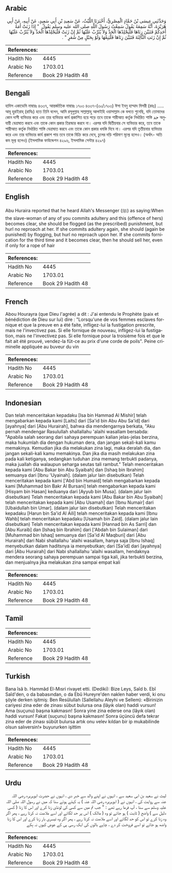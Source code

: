 ## Arabic


<div dir="rtl" lang="ar" style={{fontSize:'larger',backgroundColor:'#f8f9fa',padding:20}}>
وَحَدَّثَنِي عِيسَى بْنُ حَمَّادٍ الْمِصْرِيُّ، أَخْبَرَنَا اللَّيْثُ، عَنْ سَعِيدِ بْنِ أَبِي سَعِيدٍ، عَنْ أَبِيهِ، عَنْ أَبِي هُرَيْرَةَ، أَنَّهُ سَمِعَهُ يَقُولُ سَمِعْتُ رَسُولَ اللَّهِ صلى الله عليه وسلم يَقُولُ ‏ "‏ إِذَا زَنَتْ أَمَةُ أَحَدِكُمْ فَتَبَيَّنَ زِنَاهَا فَلْيَجْلِدْهَا الْحَدَّ وَلاَ يُثَرِّبْ عَلَيْهَا ثُمَّ إِنْ زَنَتْ فَلْيَجْلِدْهَا الْحَدَّ وَلاَ يُثَرِّبْ عَلَيْهَا ثُمَّ إِنْ زَنَتِ الثَّالِثَةَ فَتَبَيَّنَ زِنَاهَا فَلْيَبِعْهَا وَلَوْ بِحَبْلٍ مِنْ شَعَرٍ ‏"‏ ‏.‏
</div>
<div style={{backgroundColor:'#f8f9fa',padding:20, marginBottom: 10}}><table> <thead> <tr> <th>References:</th> <th></th> </tr> </thead> <tbody><tr><td>Hadith No</td><td>4445</td></tr><tr><td>Arabic No</td><td>1703.01</td></tr><tr><td>Reference</td><td>Book 29 Hadith 48</td></tr></tbody></table></div>

## Bengali


<div dir="ltr" lang="bn" style={{fontSize:'larger',backgroundColor:'#f8f9fa',padding:20}}>
হাদিস একাডেমি নাম্বারঃ ৪৩৩৭, আন্তর্জাতিক নাম্বারঃ ১৭০৩ ৪৩৩৭-(৩০/১৭০৩) ঈসা ইবনু হাম্মাদ মিসরী (রহঃ) ..... আবূ হুরাইরাহ্ (রাযিঃ) হতে তিনি বলেন, আমি রসূলুল্লাহ সাল্লাল্লাহু আলাইহি ওয়াসাল্লাম কে বলতে শুনেছি, যদি তোমাদের কোন দাসী ব্যভিচার করে এবং তার ব্যভিচার কার্য প্রকাশিত হয়ে পড়ে তবে তাকে শারীআত কর্তৃক নির্ধারিত শাস্তি حد অনুযায়ী বেত্ৰাঘাত করবে এবং তাকে কোন প্রকার তিরস্কার করবে না। এরপর যদি দ্বিতীয়বার সে ব্যভিচার করে, তবে তাকে শারীআত কর্তৃক নির্ধারিত শাস্তি বেত্ৰাঘাত করবে এবং তাকে কোন প্রকার ধমকি দিবে না। এরপর যদি তৃতীয়বার ব্যভিচার করে এবং তার ব্যভিচার কার্য প্রকাশ পায় তবে তাকে বিক্রি করে দেবে, চুলের দড়ি পরিমাণ মূল্যে হলেও। (অর্থাৎ- অতি কম মূল্য হলেও) (ইসলামিক ফাউন্ডেশন ৪২৯৬, ইসলামিক সেন্টার ৪২৯৭)
</div>
<div style={{backgroundColor:'#f8f9fa',padding:20, marginBottom: 10}}><table> <thead> <tr> <th>References:</th> <th></th> </tr> </thead> <tbody><tr><td>Hadith No</td><td>4445</td></tr><tr><td>Arabic No</td><td>1703.01</td></tr><tr><td>Reference</td><td>Book 29 Hadith 48</td></tr></tbody></table></div>

## English


<div dir="ltr" lang="en" style={{fontSize:'larger',backgroundColor:'#f8f9fa',padding:20}}>
Abu Huraira reported that he heard Allah's Messenger (ﷺ) as saying:When the slave-woman of any of you commits adultery and this (offence of hers) becomes clear, she should be flogged (as the prescribed) punishment, but hurl no reproach at her. If she commits adultery again, she should (again be punished) by flogging, but hurl no reproach upon her. If she commits fornication for the third time and it becomes clear, then he should sell her, even if only for a rope of hair
</div>
<div style={{backgroundColor:'#f8f9fa',padding:20, marginBottom: 10}}><table> <thead> <tr> <th>References:</th> <th></th> </tr> </thead> <tbody><tr><td>Hadith No</td><td>4445</td></tr><tr><td>Arabic No</td><td>1703.01</td></tr><tr><td>Reference</td><td>Book 29 Hadith 48</td></tr></tbody></table></div>

## French


<div dir="ltr" lang="fr" style={{fontSize:'larger',backgroundColor:'#f8f9fa',padding:20}}>
Abou Hourayra (que Dieu l'agrée) a dit : J'ai entendu le Prophète (paix et bénédiction de Dieu sur lui) dire : "Lorsqu'une de vos femmes esclaves fornique et que la preuve en a été faite, infligez-lui la fustigation prescrite, mais ne l'invectivez pas. Si elle fornique de nouveau, infligez-lui la fustigation, mais ne l'invectivez pas. Si elle fornique pour la troisième fois et que le fait ait été prouvé, vendez-la fût-ce au prix d'une corde de poils". Peine criminelle appliquée au buveur du vin
</div>
<div style={{backgroundColor:'#f8f9fa',padding:20, marginBottom: 10}}><table> <thead> <tr> <th>References:</th> <th></th> </tr> </thead> <tbody><tr><td>Hadith No</td><td>4445</td></tr><tr><td>Arabic No</td><td>1703.01</td></tr><tr><td>Reference</td><td>Book 29 Hadith 48</td></tr></tbody></table></div>

## Indonesian


<div dir="ltr" lang="id" style={{fontSize:'larger',backgroundColor:'#f8f9fa',padding:20}}>
Dan telah menceritakan kepadaku [Isa bin Hammad Al Mishir] telah mengabarkan kepada kami [Laits] dari [Sa'id bin Abu Abu Sa'id] dari [ayahnya] dari [Abu Hurairah], bahwa dia mendengarnya berkata, "Aku pernah mendengar Rasulullah shallallahu 'alaihi wasallam bersabda: "Apabila salah seorang dari sahaya perempuan kalian jelas-jelas berzina, maka hukumlah dia dengan hukuman dera, dan jangan sekali-kali kamu memakinya. Kemudian jika dia melakukan zina lagi, maka deralah dia, dan jangan sekali-kali kamu memakinya. Dan jika dia masih melakukan zina pada kali ketiganya, sedangkan tuduhan zina memang terbukti padanya, maka juallah dia walaupun seharga seutas tali rambut." Telah menceritakan kepada kami [Abu Bakar bin Abu Syaibah] dan [Ishaq bin Ibrahim] semuanya dari [Ibnu 'Uyainah]. (dalam jalur lain disebutkan) Telah menceritakan kepada kami ['Abd bin Humaid] telah mengabarkan kepada kami [Muhammad bin Bakr Al Bursani] telah mengabarkan kepada kami [Hisyam bin Hasan] keduanya dari [Ayyub bin Musa]. (dalam jalur lain disebutkan) Telah menceritakan kepada kami [Abu Bakar bin Abu Syaibah] telah menceritakan kepada kami [Abu Usamah] dan [Ibnu Numair] dari [Ubaidullah bin Umar]. (dalam jalur lain disebutkan) Telah menceritakan kepadaku [Harun bin Sa'id Al Aili] telah menceritakan kepada kami [Ibnu Wahb] telah menceritakan kepadaku [Usamah bin Zaid]. (dalam jalur lain disebutkan) Telah menceritakan kepada kami [Hannad bin As Sarri] dan [Abu Kuraib] dan [Ishaq bin Ibrahim] dari ['Abdah bin Sulaiman] dari [Muhammad bin Ishaq] semuanya dari [Sa'id Al Maqburi] dari [Abu Hurairah] dari Nabi shallallahu 'alaihi wasallam, hanya saja [Ibnu Ishaq] menyebutkan dalam haditsnya ia menyebutkan; dari [Sa'id] dari [ayahnya] dari [Abu Hurairah] dari Nabi shallallahu 'alaihi wasallam, hendaknya mendera seorang sahaya perempuan sampai tiga kali, jika terbukti berzina, dan menjualnya jika melakukan zina sampai empat kali
</div>
<div style={{backgroundColor:'#f8f9fa',padding:20, marginBottom: 10}}><table> <thead> <tr> <th>References:</th> <th></th> </tr> </thead> <tbody><tr><td>Hadith No</td><td>4445</td></tr><tr><td>Arabic No</td><td>1703.01</td></tr><tr><td>Reference</td><td>Book 29 Hadith 48</td></tr></tbody></table></div>

## Tamil


<div dir="ltr" lang="ta" style={{fontSize:'larger',backgroundColor:'#f8f9fa',padding:20}}>

</div>
<div style={{backgroundColor:'#f8f9fa',padding:20, marginBottom: 10}}><table> <thead> <tr> <th>References:</th> <th></th> </tr> </thead> <tbody><tr><td>Hadith No</td><td>4445</td></tr><tr><td>Arabic No</td><td>1703.01</td></tr><tr><td>Reference</td><td>Book 29 Hadith 48</td></tr></tbody></table></div>

## Turkish


<div dir="ltr" lang="tr" style={{fontSize:'larger',backgroundColor:'#f8f9fa',padding:20}}>
Bana îsâ b. Hammâd El-Mısri rivayet etti. (Dediki): Bize Leys, Saîd b. Ebî Saîd'den, o da babasından, o da Ebû Hureyre'den naklen haber verdi, ki onu şöyle derken işitmiş: Ben Resûlullah (Sallellahu Aleyhi ve Sellem): «Birinizin cariyesi zina eder de zinası sübut bulursa ona (lâyık olan) haddi vursun! Ama (suçunu) başına kakmasın! Sonra yine zina ederse ona (lâyık olan) haddi vursun! Fakat (suçunu) başına kakmasın! Sonra üçüncü defa tekrar zina eder de zinası sübût bulursa artık onu velev kıldan bir ip mukabilinde olsun salıversin!» buyururken işittim
</div>
<div style={{backgroundColor:'#f8f9fa',padding:20, marginBottom: 10}}><table> <thead> <tr> <th>References:</th> <th></th> </tr> </thead> <tbody><tr><td>Hadith No</td><td>4445</td></tr><tr><td>Arabic No</td><td>1703.01</td></tr><tr><td>Reference</td><td>Book 29 Hadith 48</td></tr></tbody></table></div>

## Urdu


<div dir="rtl" lang="ur" style={{fontSize:'larger',backgroundColor:'#f8f9fa',padding:20}}>
لیث نے سعید بن ابی سعید سے ، انہوں نے اپنے والد سے خبر دی ، انہوں نے حضرت ابوہریرہ رضی اللہ عنہ سے روایت کی ، انہوں نے ( ابوہریرہ رضی اللہ عنہ ) یہ کہتے ہوئے سنا کہ میں نے رسول اللہ صلی اللہ علیہ وسلم سے سنا ، آپ فرما رہے تھے : " جب تم میں سے کسی کی لونڈی زنا کرے اور اس کا زنا ( کسی دلیل سے ) واضح ( ثابت ) ہو جائے تو وہ ( مالک ) اس پر حد لگائے اور اسے ملامت نہ کرتا رہے ، پھر اگر وہ زنا کرے تو اس کو حد لگائے اور اسے ملامت نہ کرتا رہے ، پھر اگر وہ تیسری بار زنا کرے اور اس کا زنا واضھ ہو جائے تو اسے فروخت کر دے ، چاہے بالوں کی ایک رسی ہی کے عوض کیوں نہ بِکے
</div>
<div style={{backgroundColor:'#f8f9fa',padding:20, marginBottom: 10}}><table> <thead> <tr> <th>References:</th> <th></th> </tr> </thead> <tbody><tr><td>Hadith No</td><td>4445</td></tr><tr><td>Arabic No</td><td>1703.01</td></tr><tr><td>Reference</td><td>Book 29 Hadith 48</td></tr></tbody></table></div>